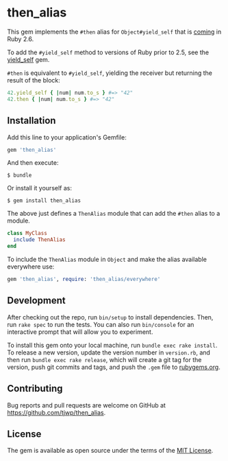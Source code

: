 # then_alias

This gem implements the `#then` alias for `Object#yield_self` that is
[coming](https://bugs.ruby-lang.org/issues/14594) in Ruby 2.6.

To add the `#yield_self` method to versions of Ruby prior to 2.5, see the
[yield_self](https://github.com/tjwp/yield_self) gem.

`#then` is equivalent to `#yield_self`, yielding the receiver but returning the
result of the block:

```ruby
42.yield_self { |num| num.to_s } #=> "42"
42.then { |num| num.to_s } #=> "42"
```

## Installation

Add this line to your application's Gemfile:

```ruby
gem 'then_alias'
```

And then execute:

    $ bundle

Or install it yourself as:

    $ gem install then_alias

The above just defines a `ThenAlias` module that can add the `#then` alias to
a module.

```ruby
class MyClass
  include ThenAlias
end
```

To include the `ThenAlias` module in `Object` and make the alias available
everywhere use:

```ruby
gem 'then_alias', require: 'then_alias/everywhere'
```

## Development

After checking out the repo, run `bin/setup` to install dependencies. Then, run `rake spec` to run the tests.
You can also run `bin/console` for an interactive prompt that will allow you to experiment.

To install this gem onto your local machine, run `bundle exec rake install`.
To release a new version, update the version number in `version.rb`, and then run `bundle exec rake release`,
which will create a git tag for the version, push git commits and tags, and push the `.gem` file to [rubygems.org](https://rubygems.org).

## Contributing

Bug reports and pull requests are welcome on GitHub at https://github.com/tjwp/then_alias.

## License

The gem is available as open source under the terms of the [MIT License](http://opensource.org/licenses/MIT).

